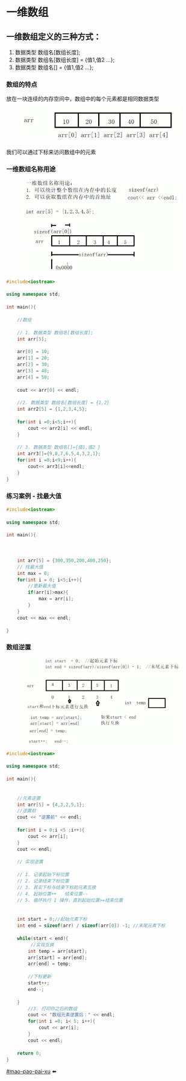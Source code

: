 # 一维数组

## 一维数组定义的三种方式：

1. 数据类型 数组名\[数组长度];
2. 数据类型 数组名\[数组长度] = {值1,值2 ...};
3. 数据类型 数组名\[] = {值1,值2 ...};

### 数组的特点

放在一块连续的内存空间中，数组中的每个元素都是相同数据类型

<figure><img src="../../.gitbook/assets/image (2) (1) (1) (1) (1) (1).png" alt=""><figcaption></figcaption></figure>

我们可以通过下标来访问数组中的元素

### 一维数组名称用途

<figure><img src="../../.gitbook/assets/image (3) (1) (1).png" alt=""><figcaption></figcaption></figure>

```cpp
#include<iostream>

using namespace std;

int main(){

    //数组

    // 1. 数据类型 数组名[数组长度];
    int arr[5];

    arr[0] = 10;
    arr[1] = 20;
    arr[2] = 30;
    arr[3] = 40;
    arr[4] = 50;

    cout << arr[0] << endl;

    //2. 数据类型 数组名[数组长度] = {1,2}
    int arr2[5] = {1,2,3,4,5};

    for(int i =0;i<5;i++){
        cout << arr2[i] << endl;
    }

    // 3. 数据类型 数组名[]={值1,值2 }
    int arr3[]={9,8,7,6,5,4,3,2,1};
    for(int i =0;i<9;i++){
        cout<< arr3[i]<<endl;
    }
}
```

### 练习案例 - 找最大值

```cpp
#include<iostream>

using namespace std;

int main(){

   

    int arr[5] = {300,350,200,400,250};
    // 找最大值
    int max = 0;
    for(int i = 0; i<5;i++){
        //更新最大值
        if(arr[i]>max){
            max = arr[i];
        }
    }
    cout << max << endl;
    
}
```

### 数组逆置

<figure><img src="../../.gitbook/assets/image (1) (1) (1) (1) (1) (1) (1) (1) (1) (1) (1) (1) (1) (1).png" alt=""><figcaption></figcaption></figure>

```cpp
#include<iostream>

using namespace std;

int main(){


    //元素逆置
    int arr[5] = {4,3,2,5,1};
    //逆置前
    cout << "逆置前" << endl;

    for(int i = 0;i <5 ;i++){
        cout << arr[i];
    }
    cout << endl;
    
    // 实现逆置
 
    // 1. 记录起始下标位置
    // 2. 记录结束下标位置
    // 3. 其实下标与结束下标的元素互换
    // 4. 起始位置++   结束位置--
    // 5. 循环执行 1 操作，直到起始位置>=结束位置


    int start = 0;//起始元素下标
    int end = sizeof(arr) / sizeof(arr[0]) -1; //末尾元素下标

    while(start < end){
         //实现互换
        int temp = arr[start];
        arr[start] = arr[end];
        arr[end] = temp;

        //下标更新
        start++;
        end--;
        
    }  
        //3. 打印你之后的数组
        cout << "数组元素逆置后：" << endl;
        for(int i =0; i< 5; i++){
            cout << arr[i];
        }
        cout << endl;

    return 0;
}
```

[#mao-pao-pai-xu](../../biao-zhun-ku/chang-yong-suan-fa/pai-xu.md#mao-pao-pai-xu "mention") ⬅️
